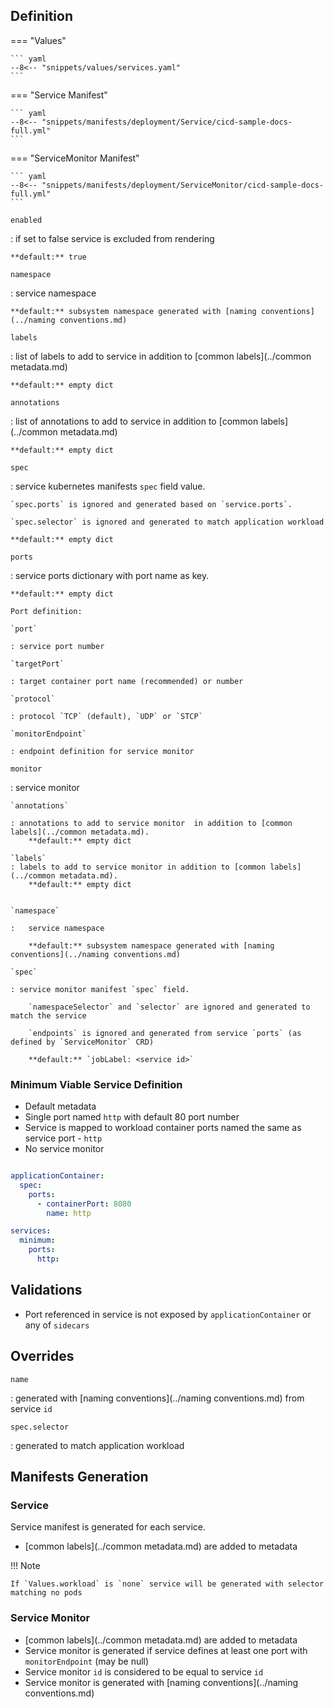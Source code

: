 ## Definition



=== "Values"

    ``` yaml
    --8<-- "snippets/values/services.yaml"
    ```

=== "Service Manifest"

    ``` yaml
    --8<-- "snippets/manifests/deployment/Service/cicd-sample-docs-full.yml"
    ```

=== "ServiceMonitor Manifest"

    ``` yaml
    --8<-- "snippets/manifests/deployment/ServiceMonitor/cicd-sample-docs-full.yml"
    ```

`enabled`

:   if set to false service is excluded from rendering

    **default:** true


`namespace`

:   service namespace

    **default:** subsystem namespace generated with [naming conventions](../naming conventions.md)

`labels`

:   list of labels to add to service in addition to [common labels](../common metadata.md)

    **default:** empty dict

`annotations`

:   list of annotations to add to service in addition to [common labels](../common metadata.md)

    **default:** empty dict

`spec`

:   service kubernetes manifests `spec` field value. 
    
    `spec.ports` is ignored and generated based on `service.ports`. 
    
    `spec.selector` is ignored and generated to match application workload

    **default:** empty dict


`ports`

:   service ports dictionary with port name as key. 

    **default:** empty dict

    Port definition: 

    `port` 
    
    : service port number

    `targetPort` 

    : target container port name (recommended) or number

    `protocol` 
    
    : protocol `TCP` (default), `UDP` or `STCP`

    `monitorEndpoint` 
    
    : endpoint definition for service monitor 


`monitor`

: service monitor

    `annotations` 
    
    : annotations to add to service monitor  in addition to [common labels](../common metadata.md).  
        **default:** empty dict
    
    `labels`  
    : labels to add to service monitor in addition to [common labels](../common metadata.md).  
        **default:** empty dict


    `namespace`

    :   service namespace

        **default:** subsystem namespace generated with [naming conventions](../naming conventions.md)

    `spec` 
    
    : service monitor manifest `spec` field. 
        
        `namespaceSelector` and `selector` are ignored and generated to match the service

        `endpoints` is ignored and generated from service `ports` (as defined by `ServiceMonitor` CRD)

        **default:** `jobLabel: <service id>`


### Minimum Viable Service Definition

- Default metadata
- Single port named `http` with  default 80 port number 
- Service is mapped to workload container ports named the same as service port - `http`      
- No service monitor

``` yaml

applicationContainer:
  spec:
    ports:
      - containerPort: 8080
        name: http  

services:
  minimum: 
    ports:
      http:
```

## Validations

- Port referenced in service is not exposed by `applicationContainer` or any of `sidecars`

## Overrides

`name`

:   generated with [naming conventions](../naming conventions.md) from service `id`

`spec.selector`

:   generated to match application workload


## Manifests Generation 


### Service

Service manifest is generated for each service. 

- [common labels](../common metadata.md) are added to metadata


!!! Note

    If `Values.workload` is `none` service will be generated with selector matching no pods 

### Service Monitor

- [common labels](../common metadata.md) are added to metadata
- Service monitor is generated if service defines at least one port with `monitorEndpoint` (may be null)
- Service monitor `id` is considered to be equal to service `id`
- Service monitor is generated with [naming conventions](../naming conventions.md) 


 